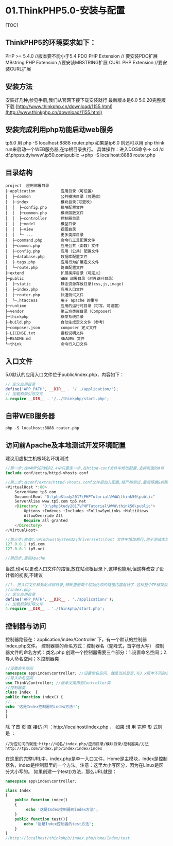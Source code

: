 # 01.ThinkPHP5.0-安装与配置
[TOC]

## ThinkPHP5的环境要求如下： 
PHP >= 5.4.0  //版本要不能小于5.4
PDO PHP Extension // 要安装PDO扩展
 MBstring PHP Extension //要安装MBSTRING扩展
CURL PHP Extension //要安装CURL扩展

## 安装方法
安装好几种,参见手册,我们从官网下接下载安装就行
最新版本是6.0
5.0.20完整版下载:[http://www.thinkphp.cn/download/1155.html](http://www.thinkphp.cn/download/1155.html)
## 安装完成利用php功能启动web服务
tp5.0   用  php -S localhost:8888 router.php
如果是tp6.0 则还可以用 php think run来启动一个WEB服务器,在tp根目录执行。
具体操作：进入DOS命令-> cd /d d:\phpstudy\www\tp50.com\public ->php -S localhost:8888 router.php

## 目录结构
```
project  应用部署目录
├─application           应用目录（可设置）
│  ├─common             公共模块目录（可更改）
│  ├─index              模块目录(可更改)
│  │  ├─config.php      模块配置文件
│  │  ├─common.php      模块函数文件
│  │  ├─controller      控制器目录
│  │  ├─model           模型目录
│  │  ├─view            视图目录
│  │  └─ ...            更多类库目录
│  ├─command.php        命令行工具配置文件
│  ├─common.php         应用公共（函数）文件
│  ├─config.php         应用（公共）配置文件
│  ├─database.php       数据库配置文件
│  ├─tags.php           应用行为扩展定义文件
│  └─route.php          路由配置文件
├─extend                扩展类库目录（可定义）
├─public                WEB 部署目录（对外访问目录）
│  ├─static             静态资源存放目录(css,js,image)
│  ├─index.php          应用入口文件
│  ├─router.php         快速测试文件
│  └─.htaccess          用于 apache 的重写
├─runtime               应用的运行时目录（可写，可设置）
├─vendor                第三方类库目录（Composer）
├─thinkphp              框架系统目录
├─build.php             自动生成定义文件（参考）
├─composer.json         composer 定义文件
├─LICENSE.txt           授权说明文件
├─README.md             README 文件
└─think                 命令行入口文件
```

## 入口文件
5.0默认的应用入口文件位于public/index.php，内容如下： 
```php
// 定义应用目录
define('APP_PATH', __DIR__ . '/../application/');
// 加载框架引导文件
4.require __DIR__ . '/../thinkphp/start.php';
```
## 自带WEB服务器
```shell
php -S localhost:8888 router.php
```

## 访问前Apache及本地测试开发环境配置
建议用虚拟主机根域名环境测试
```php
//第一步:在WAMPSERVER2.4中只要走一步,在httpd-conf文件中修改配置,去掉前面的#号
Include conf/extra/httpd-vhosts.conf

//第二步:在conf/extra/httpd-vhosts.conf文件后加入配置,经严格测试,最后琢磨&折腾出来最精简精准的写法，少一句不行，多一句累赘,ServerName:访问域名;DocumentRoot:站点根目录,ServerAlias:域名别名,可以多个 空格隔开,
<VirtualHost *:80>
    ServerName tp5.com
    DocumentRoot "D:\phpStudy2017\PHPTutorial\WWW\think50\public"
    ServerAlias www.tp5.com tp5.net
    <Directory  "D:\phpStudy2017\PHPTutorial\WWW\think50\public">
        Options +Indexes +Includes +FollowSymLinks +MultiViews
        AllowOverride All
        Require all granted
    </Directory>
</VirtualHost>

//第三步:修改C:\Windows\System32\drivers\etc\host 文件中增加两行,用于测试本地域名,
127.0.0.1 tp5.com
127.0.0.1 tp5.net

//第四步,重启Apache
```

当然,也可以更改入口文件的路径,放在站点根目录下,这样也能用,但这样改变了设计者的初衷,不建议
```php
//1. 把入口文件移到站点根目录,修改里面两个初始化项的路径内容就行了.这样整个TP框架就到了网站可访问目录中,安全性大大降低.
//index.php
// 定义应用目录
define('APP_PATH', __DIR__ . './application/');
// 加载框架引导文件
4.require __DIR__ . './thinkphp/start.php';
```

## 控制器与访问
控制器路径在：application/index/Controller 下，有一个默认的控制器 Index.php文件。
控制器类的命名方式：控制器名（驼峰式，首字母大写）
控制器文件的命名方式：类名.php
创建一个控制器需要三个部分：1.设置命名空间；2.导入命名空间；3.控制器类
```php
//设置命名空间
namespace app\index\controller; //设置命名空间，就是当前目录,与3.x版本不同的是命名空间指定到应用目录,应用目录用app替代,
//导入命名空间
use Think\Controller; //继承父类用到Controller类
//控制器类
class Index  {
public function index() {
//...
echo '这是Index控制器的index方法!';
}
}
```
除 了首 页 直 接访 问 ：http://localhost/index.php ， 如果 想 用 完整 形 式则 是 ：
```
//对应访问的就是:http://域名/index.php/应用目录/模块目录/控制器类/方法
http://tp5.com/index.php/index/index/index
```

在这里的完整URL中，index.php是单一入口文件，Home是主模块，Index是控制器名，index是控制器里的一个方法。注意：这里大小写区分，因为在Linux是区分大小写的。
如果创建一个test()方法，那么URL就是：
```php
namespace app\index\controller;

class Index
{
    public function index()
    {
         echo '这是Index控制器的index方法';
    }
    public function test(){
        echo '这是Index控制器的test方法';
    }
}
//http://localhost/thinkphp3/index.php/Home/Index/test
```
